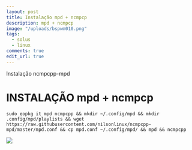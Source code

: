 ```yaml
---
layout: post
title: Instalação mpd + ncmpcp
description: mpd + ncmpcp
image: "/uploads/bspwm010.png"
tags:
  - solus
  - linux
comments: true
edit_url: true
---
```


Instalação ncmpcpp-mpd


# INSTALAÇÃO mpd + ncmpcp
```
sudo eopkg it mpd ncmpcpp && mkdir ~/.config/mpd && mkdir .config/mpd/playlists && wget https://raw.githubusercontent.com/nilsonlinux/ncmpcpp-mpd/master/mpd.conf && cp mpd.conf ~/.config/mpd/ && mpd && ncmpcpp
```
![](https://i.ibb.co/cF11PXG/Captura-de-tela-em-2020-04-21-11-32-07.png)
